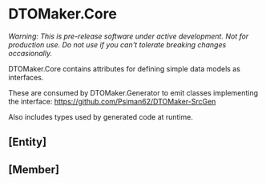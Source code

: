 # DTOMaker.Core

*Warning: This is pre-release software under active development. Not for production use. Do not use if you can't tolerate breaking changes occasionally.*

DTOMaker.Core contains attributes for defining simple data models as interfaces.

These are consumed by DTOMaker.Generator to emit classes implementing the interface: https://github.com/Psiman62/DTOMaker-SrcGen

Also includes types used by generated code at runtime.

## [Entity]

## [Member]
